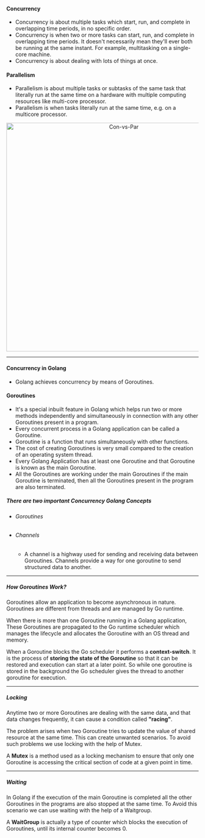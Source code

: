 #### Concurrency

- Concurrency is about multiple tasks which start, run, and complete in overlapping time periods, in no specific order.
- Concurrency is when two or more tasks can start, run, and complete in overlapping time periods. It doesn't necessarily mean they'll ever both be running at the same instant. For example, multitasking on a single-core machine.
- Concurrency is about dealing with lots of things at once.


#### Parallelism

- Parallelism is about multiple tasks or subtasks of the same task that literally run at the same time on a hardware with multiple computing resources like multi-core processor.
- Parallelism is when tasks literally run at the same time, e.g. on a multicore processor.


<p align="center"><img src="https://github.com/lokesh-go/notes/assets/31778886/aaa0cf1f-79a1-4993-adee-d568b46904f1" alt="Con-vs-Par" width="600px"/></p>

---

#### Concurrency in Golang

- Golang achieves concurrency by means of Goroutines.


#### Goroutines

- It's a special inbuilt feature in Golang which helps run two or more methods independently and simultaneously in connection with any other Goroutines present in a program.
- Every concurrent process in a Golang application can be called a Goroutine.
- Goroutine is a function that runs simultaneously with other functions.
- The cost of creating Goroutines is very small compared to the creation of an operating system thread.
- Every Golang Application has at least one Goroutine and that Goroutine is known as the main Goroutine.
- All the Goroutines are working under the main Goroutines if the main Goroutine is terminated, then all the Goroutines present in the program are also terminated.


##### There are two important Concurrency Golang Concepts

- ###### Goroutines
- ###### Channels
  - A channel is a highway used for sending and receiving data between Goroutines. Channels provide a way for one goroutine to send structured data to another.

---

##### How Goroutines Work?

Goroutines allow an application to become asynchronous in nature. Goroutines are different from threads and are managed by Go runtime.

When there is more than one Goroutine running in a Golang application, These Goroutines are propagated to the Go runtime scheduler which manages the lifecycle and allocates the Goroutine with an OS thread and memory.

When a Goroutine blocks the Go scheduler it performs a **context-switch**. It is the process of **storing the state of the Goroutine** so that it can be restored and execution can start at a later point. So while one goroutine is stored in the background the Go scheduler gives the thread to another goroutine for execution.

---

##### Locking

Anytime two or more Goroutines are dealing with the same data, and that data changes frequently, it can cause a condition called **"racing"**.

The problem arises when two Goroutine tries to update the value of shared resource at the same time. This can create unwanted scenarios. To avoid such problems we use locking with the help of Mutex.

A **Mutex** is a method used as a locking mechanism to ensure that only one Goroutine is accessing the critical section of code at a given point in time.

---

##### Waiting

In Golang if the execution of the main Goroutine is completed all the other Goroutines in the programs are also stopped at the same time. To Avoid this scenario we can use waiting with the help of a Waitgroup. 

A **WaitGroup** is actually a type of counter which blocks the execution of Goroutines, until its internal counter becomes 0.

